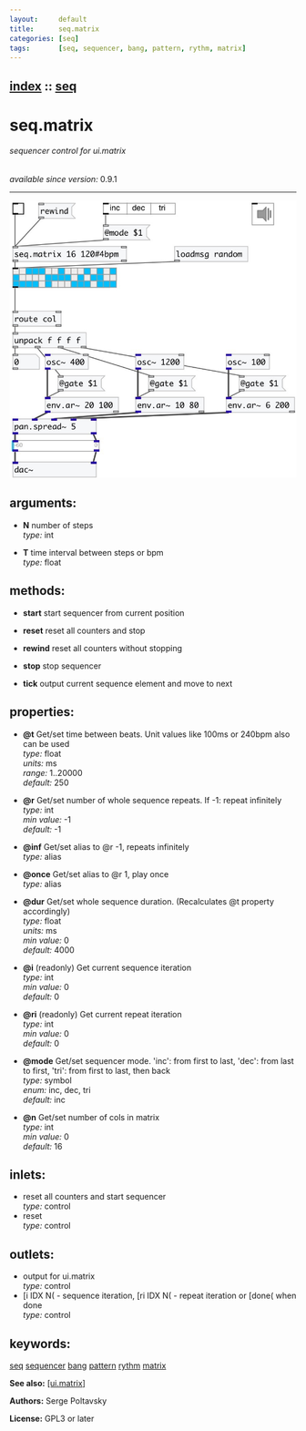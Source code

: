 ```yaml
---
layout:     default
title:      seq.matrix
categories: [seq]
tags:       [seq, sequencer, bang, pattern, rythm, matrix]
---
```

[index](index.html) :: [seq](category_seq.html)
---

# seq.matrix

###### sequencer control for ui.matrix

*available since version:* 0.9.1

---




[![example](../examples/img/seq.matrix.jpg)](../examples/pd/seq.matrix.pd)



## arguments:

* **N**
number of steps<br>
_type:_ int<br>

* **T**
time interval between steps or bpm<br>
_type:_ float<br>



## methods:

* **start**
start sequencer from current position<br>

* **reset**
reset all counters and stop<br>

* **rewind**
reset all counters without stopping<br>

* **stop**
stop sequencer<br>

* **tick**
output current sequence element and move to next<br>




## properties:

* **@t** 
Get/set time between beats. Unit values like 100ms or 240bpm also can be used<br>
_type:_ float<br>
_units:_ ms<br>
_range:_ 1..20000<br>
_default:_ 250<br>

* **@r** 
Get/set number of whole sequence repeats. If -1: repeat infinitely<br>
_type:_ int<br>
_min value:_ -1<br>
_default:_ -1<br>

* **@inf** 
Get/set alias to @r -1, repeats infinitely<br>
_type:_ alias<br>

* **@once** 
Get/set alias to @r 1, play once<br>
_type:_ alias<br>

* **@dur** 
Get/set whole sequence duration. (Recalculates @t property accordingly)<br>
_type:_ float<br>
_units:_ ms<br>
_min value:_ 0<br>
_default:_ 4000<br>

* **@i** (readonly)
Get current sequence iteration<br>
_type:_ int<br>
_min value:_ 0<br>
_default:_ 0<br>

* **@ri** (readonly)
Get current repeat iteration<br>
_type:_ int<br>
_min value:_ 0<br>
_default:_ 0<br>

* **@mode** 
Get/set sequencer mode. &#39;inc&#39;: from first to last, &#39;dec&#39;: from last to first, &#39;tri&#39;:
from first to last, then back<br>
_type:_ symbol<br>
_enum:_ inc, dec, tri<br>
_default:_ inc<br>

* **@n** 
Get/set number of cols in matrix<br>
_type:_ int<br>
_min value:_ 0<br>
_default:_ 16<br>



## inlets:

* reset all counters and start sequencer<br>
_type:_ control
* reset<br>
_type:_ control



## outlets:

* output for ui.matrix<br>
_type:_ control
* [i IDX N( - sequence iteration, [ri IDX N( - repeat iteration or [done( when done<br>
_type:_ control



## keywords:

[seq](keywords/seq.html)
[sequencer](keywords/sequencer.html)
[bang](keywords/bang.html)
[pattern](keywords/pattern.html)
[rythm](keywords/rythm.html)
[matrix](keywords/matrix.html)



**See also:**
[\[ui.matrix\]](ui.matrix.html)




**Authors:** Serge Poltavsky




**License:** GPL3 or later





